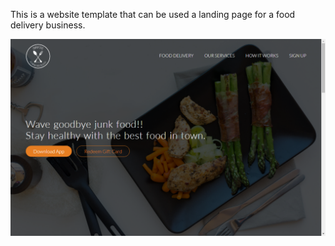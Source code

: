 This is a website template that can be used a landing page for a food delivery business.

![Screenshot](/img/omni.png)
